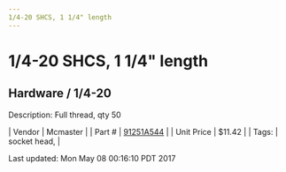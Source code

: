 ```yaml
---
1/4-20 SHCS, 1 1/4" length
---
```

# 1/4-20 SHCS, 1 1/4" length
## Hardware / 1/4-20
Description: 	Full thread, qty 50 

| Vendor | Mcmaster | 
| Part # | [91251A544](https://www.mcmaster.com/#91251A544) | 
| Unit Price | $11.42 | 
| Tags: | socket head,  | 

Last updated: Mon May 08 00:16:10 PDT 2017